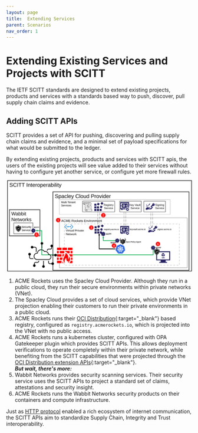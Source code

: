 ```yaml
---
layout: page
title:  Extending Services
parent: Scenarios
nav_order: 1
---
```


# Extending Existing Services and Projects with SCITT

The IETF SCITT standards are designed to extend existing projects, products and services with a standards based way to push, discover, pull supply chain claims and evidence.

## Adding SCITT APIs

SCITT provides a set of API for pushing, discovering and pulling supply chain claims and evidence, and a minimal set of payload specifications for what would be submitted to the ledger.

By extending existing projects, products and services with SCITT apis, the users of the existing projects will see value added to their services without having to configure yet another service, or configure yet more firewall rules.

<img src="/assets/interoperability.svg" alt="Consuming Public Content" style="width:800px;"/>

1. ACME Rockets uses the Spacley Cloud Provider. Although they run in a public cloud, they run their secure environments within private networks (VNet).
2. The Spacley Cloud provides a set of cloud services, which provide VNet projection enabling their customers to run their private environments in a public cloud.
3. ACME Rockets runs their [OCI Distribution][oci-distribution-spec]{:target="_blank"} based registry, configured as `registry.acmerockets.io`, which is projected into the VNet with no public access.
4. ACME Rockets runs a kubernetes cluster, configured with OPA Gatekeeper plugin which provides SCITT APIs. This allows deployment verifications to operate completely within their private network, while benefiting from the SCITT capabilities that were projected through the [OCI Distribution extension APIs][oci-distribution-extension]{:target="_blank"}.  
  ***But wait, there's more:***
5. Wabbit Networks provides security scanning services. Their security service uses the SCITT APIs to project a standard set of claims, attestations and security insight. 
6. ACME Rockets runs the Wabbit Networks security products on their containers and compute infrastructure.

Just as [HTTP protocol][http-spec] enabled a rich ecosystem of internet communication, the SCITT APIs aim to standardize Supply Chain, Integrity and Trust interoperability.

[http-spec]:                  http://127.0.0.1:4000/scenarios/extending-existing-services.html
[oci-distribution-spec]:      https://github.com/opencontainers/distribution-spec
[oci-distribution-extension]: https://github.com/opencontainers/distribution-spec/tree/main/extensions
